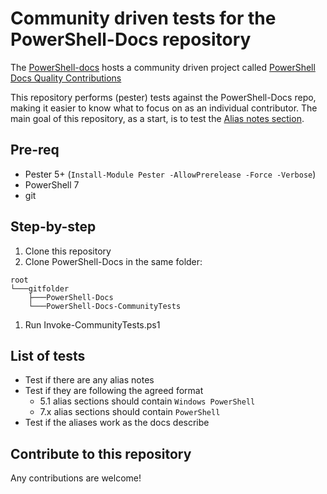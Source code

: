 # Community driven tests for the PowerShell-Docs repository

The [PowerShell-docs](https://github.com/MicrosoftDocs/PowerShell-Docs/) hosts a community driven project called [PowerShell Docs Quality Contributions](https://github.com/orgs/MicrosoftDocs/projects/15)

This repository performs (pester) tests against the PowerShell-Docs repo, making it easier to know what to focus on as an individual contributor. The main goal of this repository, as a start, is to test the [Alias notes section](https://learn.microsoft.com/en-gb/powershell/scripting/community/contributing/quality-improvements?view=powershell-7.2#aliases).



## Pre-req

- Pester 5+ (`Install-Module Pester -AllowPrerelease -Force -Verbose`)
- PowerShell 7
- git

## Step-by-step

1. Clone this repository
2. Clone PowerShell-Docs in the same folder:
```text
root
└───gitfolder
    ├───PowerShell-Docs
    └───PowerShell-Docs-CommunityTests
```
1. Run Invoke-CommunityTests.ps1

## List of tests

- Test if there are any alias notes
- Test if they are following the agreed format
  - 5.1 alias sections should contain `Windows PowerShell`
  - 7.x alias sections should contain `PowerShell`
- Test if the aliases work as the docs describe

## Contribute to this repository

Any contributions are welcome!
